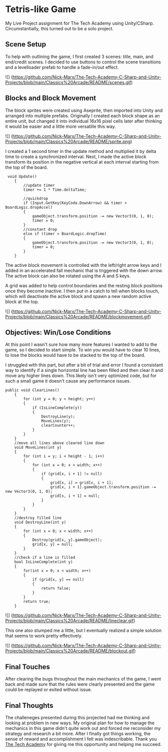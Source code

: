 # **Tetris-like Game**

My Live Project assignment for The Tech Academy using Unity/CSharp.
Circumstantially, this turned out to be a solo project.

## **Scene Setup**

To help with outlining the game, I first created 3 scenes: title, main, and end/credit scenes. I decided to use buttons to control the scene transitions and a levelloader prefab to handle a fade-in/out effect.

![]
(https://github.com/Nick-Marx/The-Tech-Academy-C-Sharp-and-Unity-Projects/blob/main/Classics%20Arcade/README/scenes.gif)

## **Blocks and Block Movement**

The block sprites were created using Aseprite, then imported into Unity and arranged into multiple prefabs. Originally I created each block shape as an entire unit, but changed it into individual 16x16 pixel cells later after thinking it would be easier and a little more versatille this way.

![]
(https://github.com/Nick-Marx/The-Tech-Academy-C-Sharp-and-Unity-Projects/blob/main/Classics%20Arcade/README/sprite.png)

I created a 1 second timer in the update method and multiplied it by delta time to create a synchronized interval. Next, I made the active block transform its position in the negative vertical at each interval starting from the top of the board.

```
 void Update()
    {
		//update timer
		timer += 1 * Time.deltaTime;

		//quickdrop
		if (Input.GetKey(KeyCode.DownArrow) && timer > BoardLogic.dropAccel)
		{
			gameObject.transform.position -= new Vector3(0, 1, 0);
			timer = 0;
		}
		//constant drop
		else if (timer > BoardLogic.dropTime)
		{
			gameObject.transform.position -= new Vector3(0, 1, 0);
			timer = 0;
		}
	}
```

The active block movement is controlled with the left/right arrow keys and I added in an accelerated fall mechanic that is triggered with the down arrow. The active block can also be rotated using the A and S keys.

A grid was added to help control boundaries and the resting block positions once they become inactive. I then put in a catch to tell when blocks touch, which will deactivate the active block and spawn a new random active block at the top.

![]
(https://github.com/Nick-Marx/The-Tech-Academy-C-Sharp-and-Unity-Projects/blob/main/Classics%20Arcade/README/blockmovement.gif)

## **Objectives: Win/Lose Conditions**

At this point I wasn't sure how many more features I wanted to add to the game, so I decided to start simple. To win you would have to clear 10 lines, to lose the blocks would have to be stacked to the top of the board.

I struggled with this part, but after a bit of trial and error I found a consistant way to identify if a single horizontal line has been filled and then clear it and move any higher lines down. This likely isn't very optimized code, but for such a small game it doesn't cause any performance issues.

```
public void ClearLines()
    {
        for (int y = 0; y < height; y++)
        {
            if (IsLineComplete(y))
            {
                DestroyLine(y);
                MoveLines(y);
                clearCounter++;
            }
        }
    }
    //move all lines above cleared line down
    void MoveLines(int y)
    {
        for (int i = y; i < height - 1; i++)
        {
            for (int x = 0; x < width; x++)
            {
                if (grid[x, i + 1] != null)
                {
                    grid[x, i] = grid[x, i + 1];
                    grid[x, i + 1].gameObject.transform.position -= new Vector3(0, 1, 0);
                    grid[x, i + 1] = null;
                }
            }
        }
    }
    //destroy filled line
    void DestroyLine(int y)
    {
        for (int x = 0; x < width; x++)
        {
            Destroy(grid[x, y].gameObject);
            grid[x, y] = null;
        }
    }
    //check if a line is filled
    bool IsLineComplete(int y)
    {
        for(int x = 0; x < width; x++)
        {
            if (grid[x, y] == null)
            {
                return false;
            }
        }
        return true;
    }
```

![]
(https://github.com/Nick-Marx/The-Tech-Academy-C-Sharp-and-Unity-Projects/blob/main/Classics%20Arcade/README/lineclear.gif)

This one also stumped me a little, but I eventually realized a simple solution that seems to work pretty effectively.

![]
(https://github.com/Nick-Marx/The-Tech-Academy-C-Sharp-and-Unity-Projects/blob/main/Classics%20Arcade/README/blockout.gif)

## **Final Touches**

After clearing the bugs throughout the main mechanics of the game, I went back and made sure that the rules were clearly presented and the game could be replayed or exited without issue.

## **Final Thoughts**

The challeneges presented during this projected had me thinking and looking at problem in new ways. My original plan for how to manage the mechanics in this game didn't quite work out and forced me reconsider my strategy and research a bit more. After I finally got things working, the sense of reward and accomplishment I felt was indescribable. Thank you [The Tech Academy](https://www.learncodinganywhere.com/) for giving me this opportunity and helping me succeed.


